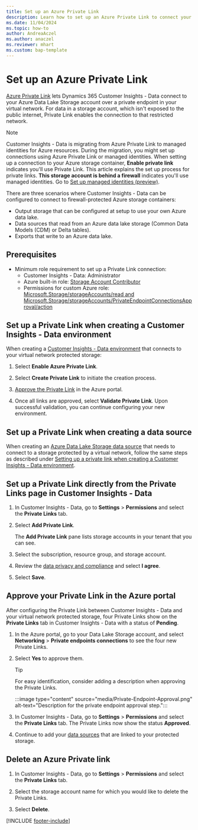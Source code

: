 ```yaml
---
title: Set up an Azure Private Link
description: Learn how to set up an Azure Private Link to connect your Data Lake Storage.
ms.date: 11/04/2024
ms.topic: how-to
author: AndreaAczel
ms.author: anaczel
ms.reviewer: mhart
ms.custom: bap-template
---
```


# Set up an Azure Private Link

[Azure Private Link](/azure/private-link/private-link-overview) lets Dynamics 365 Customer Insights - Data connect to your Azure Data Lake Storage account over a private endpoint in your virtual network. For data in a storage account, which isn't exposed to the public internet, Private Link enables the connection to that restricted network.

> [!NOTE]
> Customer Insights - Data is migrating from Azure Private Link to managed identities for Azure resources. During the migration, you might set up connections using Azure Private Link or managed identities. When setting up a connection to your Azure storage container, **Enable private link** indicates you'll use Private Link. This article explains the set up process for private links. **This storage account is behind a firewall** indicates you'll use managed identities. Go to [Set up managed identities (preview)](managed-identities.md).

There are three scenarios where Customer Insights - Data can be configured to connect to firewall-protected Azure storage containers:

- Output storage that can be configured at setup to use your own Azure data lake.
- Data sources that read from an Azure data lake storage (Common Data Models (CDM) or Delta tables).
- Exports that write to an Azure data lake.

## Prerequisites

- Minimum role requirement to set up a Private Link connection:
  - Customer Insights - Data: Administrator
  - Azure built-in role: [Storage Account Contributor](/azure/role-based-access-control/built-in-roles#storage-account-contributor)
  - Permissions for custom Azure role: [Microsoft.Storage/storageAccounts/read and Microsoft.Storage/storageAccounts/PrivateEndpointConnectionsApproval/action](/azure/role-based-access-control/resource-provider-operations#microsoftstorage)

## Set up a Private Link when creating a Customer Insights - Data environment

When creating a [Customer Insights - Data environment](create-environment.md) that connects to your virtual network protected storage:

1. Select **Enable Azure Private Link**.

1. Select **Create Private Link** to initiate the creation process.

1. [Approve the Private Link](#approve-your-private-link-in-the-azure-portal) in the Azure portal.

1. Once all links are approved, select **Validate Private Link**. Upon successful validation, you can continue configuring your new environment.

## Set up a Private Link when creating a data source

When creating an [Azure Data Lake Storage data source](connect-common-data-model.md) that needs to connect to a storage protected by a virtual network, follow the same steps as described under [Setting up a private link when creating a Customer Insights - Data environment](#set-up-a-private-link-when-creating-a-customer-insights---data-environment).

## Set up a Private Link directly from the Private Links page in Customer Insights - Data

1. In Customer Insights - Data, go to **Settings** > **Permissions** and select the **Private Links** tab.

1. Select **Add Private Link**.

   The **Add Private Link** pane lists storage accounts in your tenant that you can see.

1. Select the subscription, resource group, and storage account.

1. Review the [data privacy and compliance](connections.md#data-privacy-and-compliance) and select **I agree**.

1. Select **Save**.

## Approve your Private Link in the Azure portal

After configuring the Private Link between Customer Insights - Data and your virtual network protected storage, four Private Links show on the **Private Links** tab in Customer Insights - Data with a status of **Pending**.

1. In the Azure portal, go to your Data Lake Storage account, and select **Networking** > **Private endpoints connections** to see the four new Private Links.

1. Select **Yes** to approve them.

   > [!TIP]
   > For easy identification, consider adding a description when approving the Private Links.

    :::image type="content" source="media/Private-Endpoint-Approval.png" alt-text="Description for the private endpoint approval step.":::

1. In Customer Insights - Data, go to **Settings** > **Permissions** and select the **Private Links** tab. The Private Links now show the status **Approved**.

1. Continue to add your [data sources](connect-common-data-model.md) that are linked to your protected storage.

## Delete an Azure Private link

1. In Customer Insights - Data, go to **Settings** > **Permissions** and select the **Private Links** tab.

1. Select the storage account name for which you would like to delete the Private Links.

1. Select **Delete**.

[!INCLUDE [footer-include](includes/footer-banner.md)]